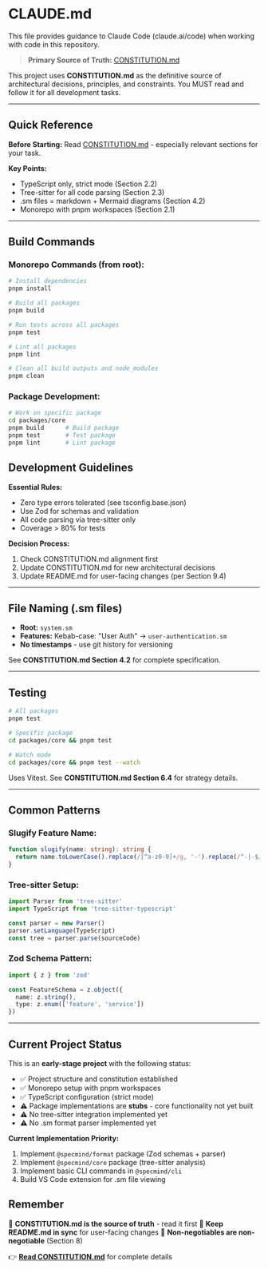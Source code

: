 # CLAUDE.md

This file provides guidance to Claude Code (claude.ai/code) when working with code in this repository.

> **Primary Source of Truth:** [CONSTITUTION.md](./CONSTITUTION.md)

This project uses **CONSTITUTION.md** as the definitive source of architectural decisions, principles, and constraints. You MUST read and follow it for all development tasks.

---

## Quick Reference

**Before Starting:** Read [CONSTITUTION.md](./CONSTITUTION.md) - especially relevant sections for your task.

**Key Points:**
- TypeScript only, strict mode (Section 2.2)
- Tree-sitter for all code parsing (Section 2.3)
- .sm files = markdown + Mermaid diagrams (Section 4.2)
- Monorepo with pnpm workspaces (Section 2.1)

---

## Build Commands

### Monorepo Commands (from root):
```bash
# Install dependencies
pnpm install

# Build all packages
pnpm build

# Run tests across all packages
pnpm test

# Lint all packages
pnpm lint

# Clean all build outputs and node_modules
pnpm clean
```

### Package Development:
```bash
# Work on specific package
cd packages/core
pnpm build      # Build package
pnpm test       # Test package
pnpm lint       # Lint package
```

## Development Guidelines

**Essential Rules:**
- Zero type errors tolerated (see tsconfig.base.json)
- Use Zod for schemas and validation
- All code parsing via tree-sitter only
- Coverage > 80% for tests

**Decision Process:**
1. Check CONSTITUTION.md alignment first
2. Update CONSTITUTION.md for new architectural decisions
3. Update README.md for user-facing changes (per Section 9.4)

---

## File Naming (.sm files)

- **Root:** `system.sm`
- **Features:** Kebab-case: "User Auth" → `user-authentication.sm`
- **No timestamps** - use git history for versioning

See **CONSTITUTION.md Section 4.2** for complete specification.

---

## Testing

```bash
# All packages
pnpm test

# Specific package
cd packages/core && pnpm test

# Watch mode
cd packages/core && pnpm test --watch
```

Uses Vitest. See **CONSTITUTION.md Section 6.4** for strategy details.

---

## Common Patterns

### Slugify Feature Name:
```typescript
function slugify(name: string): string {
  return name.toLowerCase().replace(/[^a-z0-9]+/g, '-').replace(/^-|-$/g, '')
}
```

### Tree-sitter Setup:
```typescript
import Parser from 'tree-sitter'
import TypeScript from 'tree-sitter-typescript'

const parser = new Parser()
parser.setLanguage(TypeScript)
const tree = parser.parse(sourceCode)
```

### Zod Schema Pattern:
```typescript
import { z } from 'zod'

const FeatureSchema = z.object({
  name: z.string(),
  type: z.enum(['feature', 'service'])
})
```

---

## Current Project Status

This is an **early-stage project** with the following status:
- ✅ Project structure and constitution established
- ✅ Monorepo setup with pnpm workspaces
- ✅ TypeScript configuration (strict mode)
- ⚠️ Package implementations are **stubs** - core functionality not yet built
- ⚠️ No tree-sitter integration implemented yet
- ⚠️ No .sm format parser implemented yet

**Current Implementation Priority:**
1. Implement `@specmind/format` package (Zod schemas + parser)
2. Implement `@specmind/core` package (tree-sitter analysis)
3. Implement basic CLI commands in `@specmind/cli`
4. Build VS Code extension for .sm file viewing

## Remember

🎯 **CONSTITUTION.md is the source of truth** - read it first
📝 **Keep README.md in sync** for user-facing changes
🚫 **Non-negotiables are non-negotiable** (Section 8)

👉 **[Read CONSTITUTION.md](./CONSTITUTION.md)** for complete details

